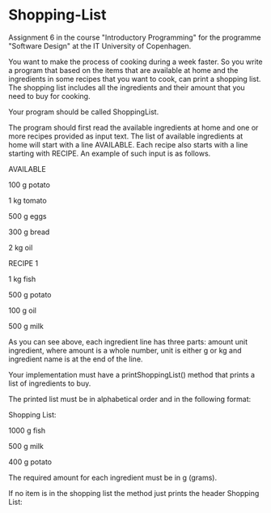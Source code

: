 # Shopping-List
Assignment 6 in the course "Introductory Programming" for the programme "Software Design" at the IT University of Copenhagen.

You want to make the process of cooking during a week faster. So you write a program that based on the items that are available at home and the ingredients in some recipes that you want to cook, can print a shopping list. The shopping list includes all the ingredients and their amount that you need to buy for cooking. 

Your program should be called ShoppingList.

The program should first read the available ingredients at home and one or more recipes provided as input text. The list of available ingredients at home will start with a line AVAILABLE. Each recipe also starts with a line starting with RECIPE. An example of such input is as follows.

AVAILABLE

100 g potato 

1 kg tomato 

500 g eggs 

300 g bread

2 kg oil 

RECIPE 1

1 kg fish

500 g potato

100 g oil

500 g milk

As you can see above, each ingredient line has three parts: amount unit ingredient, where amount is a whole number, unit is either g or kg and ingredient name is at the end of the line.

Your implementation must have a printShoppingList() method that prints a list of ingredients to buy. 

The printed list must be in alphabetical order and in the following format:

Shopping List:

1000 g fish

500 g milk

400 g potato

The required amount for each ingredient must be in g (grams).

If no item is in the shopping list the method just prints the header Shopping List:
